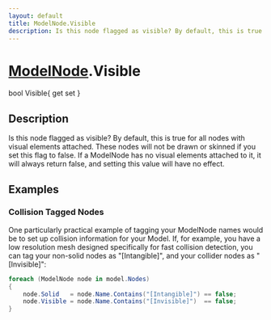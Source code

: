 ```yaml
---
layout: default
title: ModelNode.Visible
description: Is this node flagged as visible? By default, this is true for all nodes with visual elements attached. These nodes will not be drawn or skinned if you set this flag to false. If a ModelNode has no visual elements attached to it, it will always return false, and setting this value will have no effect.
---
```

# [ModelNode]({{site.url}}/Pages/Reference/ModelNode.html).Visible

<div class='signature' markdown='1'>
bool Visible{ get set }
</div>

## Description
Is this node flagged as visible? By default, this is true
for all nodes with visual elements attached. These nodes will not
be drawn or skinned if you set this flag to false. If a ModelNode
has no visual elements attached to it, it will always return false,
and setting this value will have no effect.


## Examples

### Collision Tagged Nodes
One particularly practical example of tagging your ModelNode names
would be to set up collision information for your Model. If, for
example, you have a low resolution mesh designed specifically for
fast collision detection, you can tag your non-solid nodes as
"[Intangible]", and your collider nodes as "[Invisible]":
```csharp
foreach (ModelNode node in model.Nodes)
{
	node.Solid   = node.Name.Contains("[Intangible]") == false;
	node.Visible = node.Name.Contains("[Invisible]")  == false;
}
```

